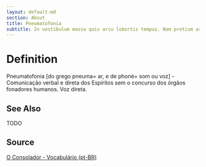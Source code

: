 ```yaml
---
layout: default-md
section: About
title: Pneumatofonia
subtitle: In vestibulum massa quis arcu lobortis tempus. Nam pretium arcu in odio vulputate luctus.
---
```


# Definition
Pneumatofonia [do grego pneuma= ar, e de phoné= som ou voz] - Comunicação verbal e direta dos Espíritos sem o concurso dos órgãos fonadores humanos. Voz direta.

## See Also
TODO

## Source
[O Consolador - Vocabulário (pt-BR)](http://www.oconsolador.com.br/linkfixo/vocabulario/principal.html)
